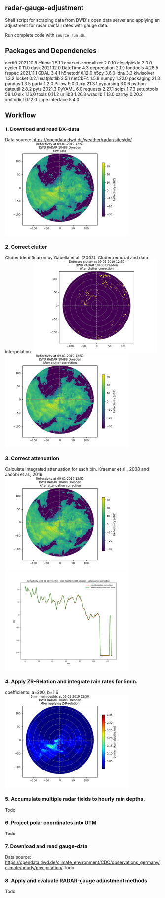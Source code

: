 ## radar-gauge-adjustment
Shell script for scraping data from DWD's open data server and applying an adjustment for radar rainfall rates with gauge data. 

Run complete code with ```source run.sh```.

## Packages and Dependencies
certifi            2021.10.8
cftime             1.5.1.1
charset-normalizer 2.0.10
cloudpickle        2.0.0
cycler             0.11.0
dask               2021.12.0
DateTime           4.3
deprecation        2.1.0
fonttools          4.28.5
fsspec             2021.11.1
GDAL               3.4.1
h5netcdf           0.12.0
h5py               3.6.0
idna               3.3
kiwisolver         1.3.2
locket             0.2.1
matplotlib         3.5.1
netCDF4            1.5.8
numpy              1.22.0
packaging          21.3
pandas             1.3.5
partd              1.2.0
Pillow             9.0.0
pip                21.3.1
pyparsing          3.0.6
python-dateutil    2.8.2
pytz               2021.3
PyYAML             6.0
requests           2.27.1
scipy              1.7.3
setuptools         58.1.0
six                1.16.0
toolz              0.11.2
urllib3            1.26.8
wradlib            1.13.0
xarray             0.20.2
xmltodict          0.12.0
zope.interface     5.4.0

## Workflow
### 1. Download and read DX-data 
Data source: https://opendata.dwd.de/weather/radar/sites/dx/   
<img src="images/radar_dx _drs_1901091250_raw.png" alt="radar_dx _drs_1901091250_raw" width="400"/>

### 2. Correct clutter
Clutter identification by Gabella et al. (2002). Clutter removal and data interpolation.
<img src="images/radar_dx _drs_1901091250_cluttermap.png" alt="radar_dx _drs_1901091250_raw" width="400"/><img src="images/radar_dx _drs_1901091250_noclutter.png" alt="radar_dx _drs_1901091250_raw" width="400"/>

### 3. Correct attenuation
Calculate integrated attenuation for each bin. Kraemer et al., 2008 and Jacobi et al., 2016
<img src="images/radar_dx _drs_1901091250_attcorr.png" alt="radar_dx _drs_1901091250_attcorr" width="400"/><img src="images/radar_dx _drs_1901091250_attcorr2.png" alt="radar_dx _drs_1901091250_attcorr2" width="400"/>

### 4. Apply ZR-Relation and integrate rain rates for 5min.
coefficients: a=200, b=1.6   
<img src="images/radar_dx _drs_1901091250_raindepths.png" alt="radar_dx _drs_1901091250_raindepths" width="400"/>

### 5. Accumulate multiple radar fields to hourly rain depths.
Todo

### 6. Project polar coordinates into UTM
Todo

### 7. Download and read gauge-data 
Data source: https://opendata.dwd.de/climate_environment/CDC/observations_germany/climate/hourly/precipitation/
Todo

### 8. Apply and evaluate RADAR-gauge adjustment methods
Todo
